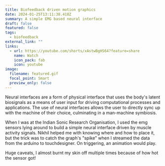 ```yaml
---
title: Biofeedback driven motion graphics
date: 2024-01-25T13:11:38.418Z
summary: A simple EMG based neural interface
draft: false
featured: false
tags:
  - biofeedback
external_link: ""
links:
  - url: https://youtube.com/shorts/xAstwBgHS64?feature=share
    name: Watch
    icon_pack: fab
    icon: youtube
image:
  filename: featured.gif
  focal_point: Smart
  preview_only: false
---
```

Neural interfaces are a form of physical interface that uses the body's latent biosignals as a means of user input for driving computational processes and applications. The use of neural interfaces allows the user to directly sync up with the machine of their choice, culminating in  a man-machine symbiosis.

When I was at the Indian Sonic Research Organisation, I used the emg sensors lying around to build a simple neural interface driven by muscle activity signals. Nikhil helped me with knowing where and how to place it, but the trick was to catch the graph's "spike" when I streamed the data from the arduino to touchdesigner. On triggering, an animation would play.

Huge caveats, I almost burnt my skin off multiple times because of how hot the sensor got!